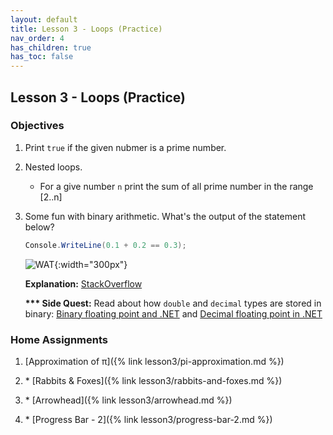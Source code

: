 ```yaml
---
layout: default
title: Lesson 3 - Loops (Practice)
nav_order: 4
has_children: true
has_toc: false
---
```


## Lesson 3 - Loops (Practice)

### Objectives  

1. Print `true` if the given nubmer is a prime number.

2. Nested loops.

   * For a give number `n` print the sum of all prime number in the range [2..n]

3. Some fun with binary arithmetic. What's the output of the statement below?

   ``` csharp
   Console.WriteLine(0.1 + 0.2 == 0.3);
   ```

   ![WAT](https://i.kym-cdn.com/photos/images/original/000/173/576/Wat8.jpg){:width="300px"}   
   
   **Explanation:** [StackOverflow](https://stackoverflow.com/a/618596/1695009)
   
   **\*\*\* Side Quest:** Read about how `double` and `decimal` types are stored in binary: [Binary floating point and .NET](https://csharpindepth.com/Articles/FloatingPoint) and [Decimal floating point in .NET](https://csharpindepth.com/Articles/Decimal)
   
### Home Assignments

1. [Approximation of π]({% link lesson3/pi-approximation.md %})

2. \* [Rabbits & Foxes]({% link lesson3/rabbits-and-foxes.md %})

3. \* [Arrowhead]({% link lesson3/arrowhead.md %})

4. \* [Progress Bar - 2]({% link lesson3/progress-bar-2.md %})




